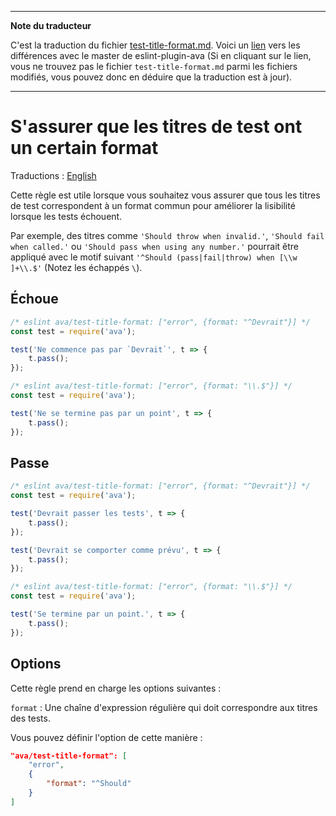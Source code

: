 ___
**Note du traducteur**

C'est la traduction du fichier [test-title-format.md](https://github.com/avajs/eslint-plugin-ava/blob/master/docs/rules/test-title-format.md). Voici un [lien](https://github.com/avajs/eslint-plugin-ava/compare/7542453058c30ebbc79c7bfeb689492fce226d8f...main#diff-b476dae00d584a873f775b322bcc81e7) vers les différences avec le master de eslint-plugin-ava (Si en cliquant sur le lien, vous ne trouvez pas le fichier `test-title-format.md` parmi les fichiers modifiés, vous pouvez donc en déduire que la traduction est à jour).
___
# S'assurer que les titres de test ont un certain format

Traductions : [English](https://github.com/avajs/eslint-plugin-ava/blob/master/docs/rules/test-title-format.md)

Cette règle est utile lorsque vous souhaitez vous assurer que tous les titres de test correspondent à un format commun pour améliorer la lisibilité lorsque les tests échouent.

Par exemple, des titres comme `'Should throw when invalid.'`, `'Should fail when called.'` ou `'Should pass when using any number.'` pourrait être appliqué avec le motif suivant `'^Should (pass|fail|throw) when [\\w ]+\\.$'` (Notez les échappés `\`).


## Échoue

```js
/* eslint ava/test-title-format: ["error", {format: "^Devrait"}] */
const test = require('ava');

test('Ne commence pas par `Devrait`', t => {
	t.pass();
});
```

```js
/* eslint ava/test-title-format: ["error", {format: "\\.$"}] */
const test = require('ava');

test('Ne se termine pas par un point', t => {
	t.pass();
});
```


## Passe

```js
/* eslint ava/test-title-format: ["error", {format: "^Devrait"}] */
const test = require('ava');

test('Devrait passer les tests', t => {
	t.pass();
});

test('Devrait se comporter comme prévu', t => {
	t.pass();
});
```

```js
/* eslint ava/test-title-format: ["error", {format: "\\.$"}] */
const test = require('ava');

test('Se termine par un point.', t => {
	t.pass();
});
```


## Options

Cette règle prend en charge les options suivantes :

`format` : Une chaîne d'expression régulière qui doit correspondre aux titres des tests.

Vous pouvez définir l'option de cette manière :

```json
"ava/test-title-format": [
	"error",
	{
		"format": "^Should"
	}
]
```
